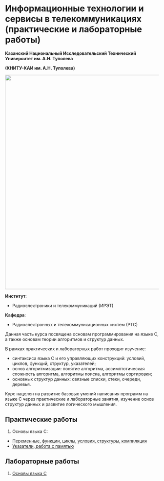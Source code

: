 # Информационные технологии и сервисы в телекоммуникациях (практические и лабораторные работы)	

**Казанский Национальный Исследовательский Технический Университет им. А.Н. Туполева** 

**(КНИТУ-КАИ им. А.Н. Туполева)**

<img src="http://sachev.ru/userfiles/image/knitu-logo2.jpg" width="700" />


**Институт**:
- Радиоэлектроники и телекоммуникаций (ИРЭТ)

**Кафедра**:

- Радиоэлектронных и телекоммуникационных систем (РТС)


Данная часть курса посвящена основам программирования на языке C, а также основам теории алгоритмов и структур данных. 

В рамках практических и лабораторных работ проходит изучение: 

- синтаксиса языка C и его управляющих конструкций: условий, циклов, функций, структур, указателей;
- основ алгоритмизации: понятие алгоритма, ассимптотическая сложность алгоритма, алгоритмы поиска, алгоритмы сортировки; 
- основных структур данных: связные списки, стеки, очереди, деревья.

Курс нацелен на развитие базовых умений написания программ на языке С через практические и лабораторные занятия, изучение основ структур данных и развитие логического мышления.

## Практические работы

1. Основы языка С:
- [Переменные, функции, циклы, условия, структуры, компиляция](https://github.com/kirlf/itpb/blob/master/autumn/1_basics.md)
- [Указатели, работа с памятью](https://github.com/kirlf/itpb/blob/master/autumn/2_pointers.md)

## Лабораторные работы

1. [Основы языка C](https://github.com/kirlf/itpb/blob/master/lab_1.md)
